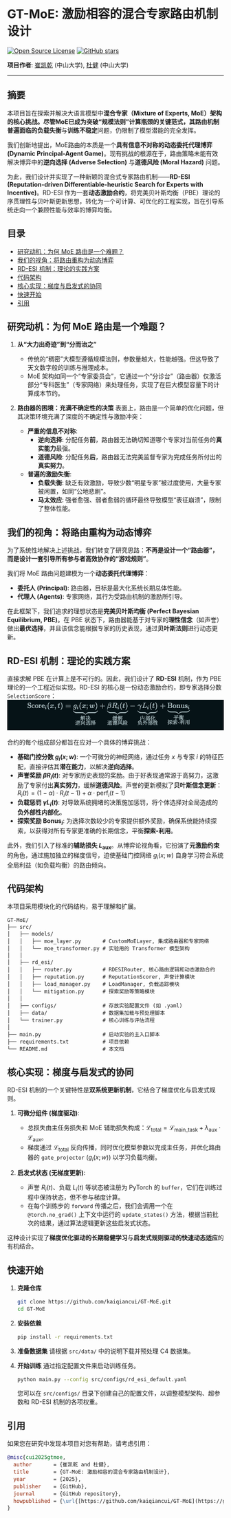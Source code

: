 # GT-MoE: 激励相容的混合专家路由机制设计

[![Open Source License](https://img.shields.io/badge/License-MIT-green.svg)](https://opensource.org/licenses/MIT)
[![GitHub stars](https://img.shields.io/github/stars/kaiqiancui/GT-MoE.svg?style=social)](https://github.com/kaiqiancui/GT-MoE)

**项目作者**: [崔凯乾](https://github.com/kaiqiancui) (中山大学), [杜健](mailto:dujian5@mail2.sysu.edu.cn) (中山大学)

---

## 摘要

本项目旨在探索并解决大语言模型中**混合专家（Mixture of Experts, MoE）**架构的核心挑战。尽管MoE已成为突破“规模法则”计算瓶颈的关键范式，其路由机制普遍面临的**负载失衡**与**训练不稳定**问题，仍限制了模型潜能的完全发挥。

我们创新地提出，MoE路由的本质是一个**具有信息不对称的动态委托代理博弈 (Dynamic Principal-Agent Game)**。现有挑战的根源在于，路由策略未能有效解决博弈中的**逆向选择 (Adverse Selection)** 与**道德风险 (Moral Hazard)** 问题。

为此，我们设计并实现了一种新颖的混合式专家路由机制——**RD-ESI (Reputation-driven Differentiable-heuristic Search for Experts with Incentive)**。RD-ESI 作为一套**动态激励合约**，将完美贝叶斯均衡（PBE）理论的序贯理性与贝叶斯更新思想，转化为一个可计算、可优化的工程实现，旨在引导系统走向一个兼顾性能与效率的博弈均衡。

## 目录
- [研究动机：为何 MoE 路由是一个难题？](#研究动机为何-moe-路由是一个难题)
- [我们的视角：将路由重构为动态博弈](#我们的视角将路由重构为动态博弈)
- [RD-ESI 机制：理论的实践方案](#rd-esi-机制理论的实践方案)
- [代码架构](#代码架构)
- [核心实现：梯度与启发式的协同](#核心实现梯度与启发式的协同)
- [快速开始](#快速开始)
- [引用](#引用)

## 研究动机：为何 MoE 路由是一个难题？

1.  **从“大力出奇迹”到“分而治之”**
    -   传统的“稠密”大模型遵循规模法则，参数量越大，性能越强。但这导致了天文数字般的训练与推理成本。
    -   MoE 架构如同一个“专家委员会”，它通过一个“分诊台”（路由器）仅激活部分“专科医生”（专家网络）来处理任务，实现了在巨大模型容量下的计算成本节约。

2.  **路由器的困境：充满不确定性的决策**
    表面上，路由是一个简单的优化问题，但其决策环境充满了深度的不确定性与激励冲突：
    -   **严重的信息不对称**:
        -   **逆向选择**: 分配任务**前**，路由器无法确切知道哪个专家对当前任务的**真实能力**最强。
        -   **道德风险**: 分配任务**后**，路由器无法完美监督专家为完成任务所付出的**真实努力**。
    -   **普遍的激励失衡**:
        -   **负载失衡**: 缺乏有效激励，导致少数“明星专家”被过度使用，大量专家被闲置，如同“公地悲剧”。
        -   **马太效应**: 强者愈强、弱者愈弱的循环最终导致模型“表征崩溃”，限制了整体性能。

## 我们的视角：将路由重构为动态博弈

为了系统性地解决上述挑战，我们转变了研究思路：**不再是设计一个“路由器”，而是设计一套引导所有参与者高效协作的“游戏规则”**。

我们将 MoE 路由问题建模为一个**动态委托代理博弈**：
-   **委托人 (Principal)**: 路由器，目标是最大化系统长期总体性能。
-   **代理人 (Agents)**: 专家网络，其行为受路由机制的激励所引导。

在此框架下，我们追求的理想状态是**完美贝叶斯均衡 (Perfect Bayesian Equilibrium, PBE)**。在 PBE 状态下，路由器能基于对专家的**理性信念**（如声誉）做出**最优选择**，并且该信念能根据专家的历史表现，通过**贝叶斯法则**进行动态更新。

## RD-ESI 机制：理论的实践方案

直接求解 PBE 在计算上是不可行的。因此，我们设计了 **RD-ESI** 机制，作为 PBE 理论的一个工程近似实现。RD-ESI 的核心是一份动态激励合约，即专家选择分数 `SelectionScore`：
![RD-ESI 激励合约公式](assets/math.jpg)
<!-- $$\text{Score}_i(x,t) = \underbrace{g_i(x; w)}_{\substack{\text{解决} \\ \text{逆向选择}}} + \underbrace{\beta R_i(t)}_{\substack{\text{缓解} \\ \text{道德风险}}} - \underbrace{\gamma L_i(t)}_{\substack{\text{内部化} \\ \text{负外部性}}} + \underbrace{\text{Bonus}_i}_{\substack{\text{平衡} \\ \text{探索-利用}}}$$ -->

合约的每个组成部分都旨在应对一个具体的博弈挑战：
-   **基础门控分数 $g_i(x; w)$**: 一个可微分的神经网络，通过任务 $x$ 与专家 $i$ 的特征匹配，直接评估其**潜在能力**，以解决**逆向选择**。
-   **声誉奖励 $\beta R_i(t)$**: 对专家历史表现的奖励。由于好表现通常源于高努力，这激励了专家付出**真实努力**，缓解**道德风险**。声誉的更新模拟了**贝叶斯信念更新**：
    $R_i(t) = (1-\alpha) \cdot R_i(t-1) + \alpha \cdot \text{perf}_i(t-1)$
-   **负载惩罚 $\gamma L_i(t)$**: 对导致系统拥堵的决策施加惩罚，将个体选择对全局造成的**负外部性内部化**。
-   **探索奖励 $\text{Bonus}_i$**: 为选择次数较少的专家提供额外奖励，确保系统能持续探索，以获得对所有专家更准确的长期信念，平衡**探索-利用**。

此外，我们引入了标准的**辅助损失 $L_{\text{aux}}$**。从博弈论视角看，它扮演了**元激励约束**的角色，通过施加独立的梯度信号，迫使基础门控网络 $g_i(x;w)$ 自身学习符合系统全局利益（如负载均衡）的路由倾向。

## 代码架构

本项目采用模块化的代码结构，易于理解和扩展。
```
GT-MoE/
├── src/
│   ├── models/
│   │   ├── moe_layer.py       # CustomMoELayer, 集成路由器和专家网络
│   │   └── moe_transformer.py # 实验用的 Transformer 模型架构
│   │
│   ├── rd_esi/
│   │   ├── router.py          # RDESIRouter, 核心路由逻辑和动态激励合约
│   │   ├── reputation.py      # ReputationScorer, 声誉计算模块
│   │   ├── load_manager.py    # LoadManager, 负载追踪模块
│   │   └── mitigation.py      # 探索奖励等策略模块
│   │
│   ├── configs/               # 存放实验配置文件 (如 .yaml)
│   ├── data/                  # 数据集加载与预处理脚本
│   └── trainer.py             # 核心训练与评估流程
│
├── main.py                    # 启动实验的主入口脚本
├── requirements.txt           # 项目依赖
└── README.md                  # 本文档
```

## 核心实现：梯度与启发式的协同

RD-ESI 机制的一个关键特性是**双系统更新机制**，它结合了梯度优化与启发式规则。

1.  **可微分组件 (梯度驱动)**:
    -   总损失由主任务损失和 MoE 辅助损失构成：$\mathcal{L}_{\text{total}} = \mathcal{L}_{\text{main\_task}} + \lambda_{\text{aux}} \cdot \mathcal{L}_{\text{aux}}$。
    -   梯度通过 $\mathcal{L}_{\text{total}}$ 反向传播，同时优化模型参数以完成主任务，并优化路由器的 `gate_projector` ($g_i(x;w)$) 以学习负载均衡。

2.  **启发式状态 (无梯度更新)**:
    -   声誉 $R_i(t)$、负载 $L_i(t)$ 等状态被注册为 PyTorch 的 `buffer`，它们在训练过程中保持状态，但不参与梯度计算。
    -   在每个训练步的 `forward` 传播之后，我们会调用一个在 `@torch.no_grad()` 上下文中运行的 `update_states()` 方法，根据当前批次的结果，通过算法逻辑更新这些启发式状态。

这种设计实现了**梯度优化驱动的长期稳健学习**与**启发式规则驱动的快速动态适应**的有机结合。

## 快速开始

1.  **克隆仓库**
    ```bash
    git clone https://github.com/kaiqiancui/GT-MoE.git
    cd GT-MoE
    ```

2.  **安装依赖**
    ```bash
    pip install -r requirements.txt
    ```

3.  **准备数据集**
    请根据 `src/data/` 中的说明下载并预处理 C4 数据集。

4.  **开始训练**
    通过指定配置文件来启动训练任务。
    ```bash
    python main.py --config src/configs/rd_esi_default.yaml
    ```
    您可以在 `src/configs/` 目录下创建自己的配置文件，以调整模型架构、超参数和 RD-ESI 机制的各项权重。

## 引用

如果您在研究中发现本项目对您有帮助，请考虑引用：
```bibtex
@misc{cui2025gtmoe,
  author       = {崔凯乾 and 杜健},
  title        = {GT-MoE: 激励相容的混合专家路由机制设计},
  year         = {2025},
  publisher    = {GitHub},
  journal      = {GitHub repository},
  howpublished = {\url{[https://github.com/kaiqiancui/GT-MoE](https://github.com/kaiqiancui/GT-MoE)}}
}
